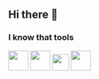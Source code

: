 ## Hi there 👋

### I know that tools

<img height="40px" src="https://cdn-icons-png.flaticon.com/128/5968/5968267.png"> <img height="40px" src="https://cdn-icons-png.flaticon.com/128/5968/5968242.png"> <img height="33px" src="https://cdn-icons-png.flaticon.com/128/5968/5968358.png">
<img height="40px" src="https://upload.wikimedia.org/wikipedia/commons/thumb/d/d5/Tailwind_CSS_Logo.svg/2048px-Tailwind_CSS_Logo.svg.png">
